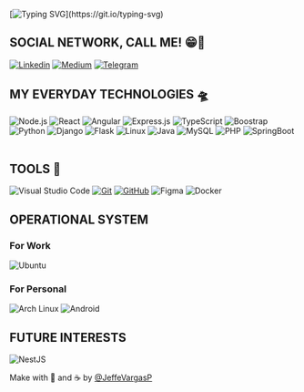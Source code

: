 [![Typing SVG](https://readme-typing-svg.demolab.com?font=Fira+Code&weight=500&size=18&duration=2500&pause=2500&color=7431F7&center=true&vCenter=true&width=435&lines=Wazzup%2C+how's+going%3F;I'm+Jefferson+aka+Jerso;Let's+think%2C+build+and+code+together!)](https://git.io/typing-svg)

## SOCIAL NETWORK, CALL ME! 😁🖖

[![Linkedin](https://img.shields.io/badge/LinkedIn-0D1117?style=for-the-badge&logo=linkedin&logoColor=white)](https://www.linkedin.com/in/jeffvpf/)
[![Medium](https://img.shields.io/badge/Medium-0D1117?style=for-the-badge&logo=medium&logoColor=white)](https://medium.com/@jeffevargas)
[![Telegram](https://img.shields.io/badge/Telegram-0D1117?style=for-the-badge&logo=telegram&logoColor=white)](https://t.me/JeffVargas)

## MY EVERYDAY TECHNOLOGIES 🛸

![Node.js](https://img.shields.io/badge/Node.js-0D1117?style=for-the-badge&logo=node.js&logoColor=white)&nbsp;![React](https://img.shields.io/badge/React-0D1117?style=for-the-badge&logo=react&logoColor=white)&nbsp;![Angular](https://img.shields.io/badge/Angular-0D1117?style=for-the-badge&logo=angular&logoColor=white)&nbsp;![Express.js](https://img.shields.io/badge/Express.js-0D1117?style=for-the-badge&logo=express&logoColor=white)&nbsp;![TypeScript](https://img.shields.io/badge/TypeScript-0D1117?style=for-the-badge&logo=typescript&logoColor=white)&nbsp;![Boostrap](https://img.shields.io/badge/-boostrap-0D1117?style=for-the-badge&logo=bootstrap&logoColor=white)&nbsp;![Python](https://img.shields.io/badge/Python-0D1117?style=for-the-badge&logo=python&logoColor=white)&nbsp;![Django](https://img.shields.io/badge/Django-0D1117?style=for-the-badge&logo=django&logoColor=white)&nbsp;![Flask](https://img.shields.io/badge/Flask-0D1117?style=for-the-badge&logo=flask&logoColor=white)&nbsp;![Linux](https://img.shields.io/badge/Linux-0D1117?style=for-the-badge&logo=linux&logoColor=white)&nbsp;![Java](https://img.shields.io/badge/java-0D1117?style=for-the-badge&logo=openjdk&logoColor=white)&nbsp;![MySQL](https://img.shields.io/badge/-mysql-0D1117?style=for-the-badge&logo=mysql&logoColor=white)&nbsp;![PHP](https://img.shields.io/badge/PHP-0D1117?style=for-the-badge&logo=PHP&logoColor=white)&nbsp;![SpringBoot](https://img.shields.io/badge/Springboot-0D1117?style=for-the-badge&logo=Springboot&logoColor=white)&nbsp;

## TOOLS 🔧

![Visual Studio Code](https://img.shields.io/badge/-Visual%20Studio%20Code-0D1117?style=for-the-badge&logo=visual-studio-code&logoColor=007ACC&logoColor=0D1117)&nbsp;[![Git](https://img.shields.io/badge/-Git-0D1117?style=for-the-badge&logo=git&logoColor=white)](https://gitlab.com/JeffeVargasP)&nbsp;[![GitHub](https://img.shields.io/badge/-GitHub-0D1117?style=for-the-badge&logo=github&logoColor=white)](https://github.com/JeffeVargasP)&nbsp;![Figma](https://img.shields.io/badge/-figma-0D1117?style=for-the-badge&logo=figma&logoColor=white)&nbsp;![Docker](https://img.shields.io/badge/-docker-0D1117?style=for-the-badge&logo=docker&logoColor=white)&nbsp;

## OPERATIONAL SYSTEM

### For Work

![Ubuntu](https://img.shields.io/badge/Ubuntu-0D1117?style=for-the-badge&logo=Ubuntu&logoColor=white)

### For Personal
![Arch Linux](https://img.shields.io/badge/Archlinux-0D1117?style=for-the-badge&logo=Archlinux&logoColor=white) ![Android](https://img.shields.io/badge/Android-0D1117?style=for-the-badge&logo=android&logoColor=white)

## FUTURE INTERESTS

![NestJS](https://img.shields.io/badge/NestJS-0D1117.svg?style=for-the-badge&logo=NestJS&logoColor=white)

Make with 💛 and ☕ by [@JeffeVargasP]("https://github.com/JeffeVargasP")
